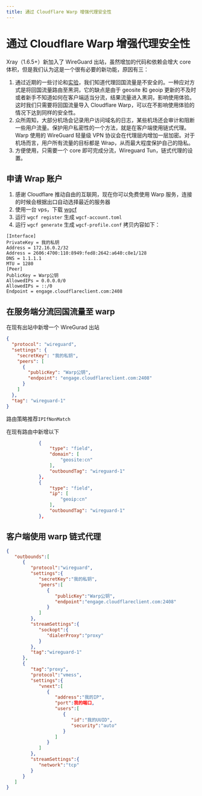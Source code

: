 ```yaml
---
title: 通过 Cloudflare Warp 增强代理安全性
---
```


# 通过 Cloudflare Warp 增强代理安全性

Xray（1.6.5+）新加入了 WireGuard 出站，虽然增加的代码和依赖会增大 core 体积，但是我们认为这是一个很有必要的新功能，原因有三：

1. 通过近期的一些讨论和[实验](https://github.com/net4people/bbs/issues/129#issuecomment-1308102504)，我们知道代理回国流量是不安全的。一种应对方式是将回国流量路由至黑洞，它的缺点是由于 geosite 和 geoip 更新的不及时或者新手不知道如何在客户端适当分流，结果流量进入黑洞，影响使用体验。
   这时我们只需要将回国流量导入 Cloudflare Warp，可以在不影响使用体验的情况下达到同样的安全性。
2. 众所周知，大部分机场会记录用户访问域名的日志，某些机场还会审计和阻断一些用户流量。保护用户私密性的一个方法，就是在客户端使用链式代理。
   Warp 使用的 WireGuard 轻量级 VPN 协议会在代理层内增加一层加密。对于机场而言，用户所有流量的目标都是 Wrap，从而最大程度保护自己的隐私。
3. 方便使用，只需要一个 core 即可完成分流，Wireguard Tun，链式代理的设置。

## 申请 Wrap 账户

1. 感谢 Cloudflare 推动自由的互联网，现在你可以免费使用 Warp 服务，连接的时候会根据出口自动选择最近的服务器
2. 使用一台 vps，下载 [wgcf](https://github.com/ViRb3/wgcf/releases)
3. 运行 `wgcf register` 生成 `wgcf-account.toml`
4. 运行 `wgcf generate` 生成 `wgcf-profile.conf` 拷贝内容如下：

```
[Interface]
PrivateKey = 我的私钥
Address = 172.16.0.2/32
Address = 2606:4700:110:8949:fed8:2642:a640:c8e1/128
DNS = 1.1.1.1
MTU = 1280
[Peer]
PublicKey = Warp公钥
AllowedIPs = 0.0.0.0/0
AllowedIPs = ::/0
Endpoint = engage.cloudflareclient.com:2408
```

## 在服务端分流回国流量至 warp

在现有出站中新增一个 WireGurad 出站

```json
{
  "protocol": "wireguard",
  "settings": {
    "secretKey": "我的私钥",
    "peers": [
      {
        "publicKey": "Warp公钥",
        "endpoint": "engage.cloudflareclient.com:2408"
      }
    ]
  },
  "tag": "wireguard-1"
}
```

路由策略推荐`IPIfNonMatch`

在现有路由中新增以下

```json
            {
                "type": "field",
                "domain": [
                    "geosite:cn"
                ],
                "outboundTag": "wireguard-1"
            },
            {
                "type": "field",
                "ip": [
                    "geoip:cn"
                ],
                "outboundTag": "wireguard-1"
            },
```

## 客户端使用 warp 链式代理

```json
{
   "outbounds":[
      {
         "protocol":"wireguard",
         "settings":{
            "secretKey":"我的私钥",
            "peers":[
               {
                  "publicKey":"Warp公钥",
                  "endpoint":"engage.cloudflareclient.com:2408"
               }
            ]
         },
         "streamSettings":{
            "sockopt":{
               "dialerProxy":"proxy"
            }
         },
         "tag":"wireguard-1"
      },
      {
         "tag":"proxy",
         "protocol":"vmess",
         "settings":{
            "vnext":[
               {
                  "address":"我的IP",
                  "port":我的端口,
                  "users":[
                     {
                        "id":"我的UUID",
                        "security":"auto"
                     }
                  ]
               }
            ]
         },
         "streamSettings":{
            "network":"tcp"
         }
      }
   ]
}
```
